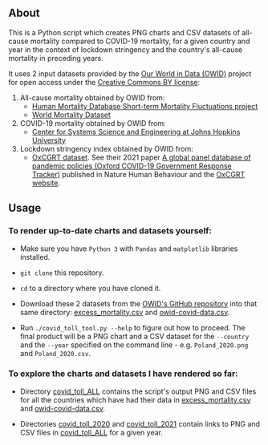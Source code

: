 ## About

This is a Python script which creates PNG charts and CSV datasets of all-cause mortality compared to COVID-19 mortality, 
for a given country and year in the context of lockdown stringency and the country's all-cause mortality in preceding
years.

It uses 2 input datasets provided by the [Our World in Data (OWID)](https://ourworldindata.org/) project for open access
under the [Creative Commons BY license](https://creativecommons.org/licenses/by/4.0/):

1. All-cause mortality obtained by OWID from:
   - [Human Mortality Database Short-term Mortality Fluctuations project](https://www.mortality.org)
   - [World Mortality Dataset](https://github.com/akarlinsky/world_mortality)
2. COVID-19 mortality obtained by OWID from:
   - [Center for Systems Science and Engineering at Johns Hopkins University](https://github.com/CSSEGISandData/COVID-19)
3. Lockdown stringency index obtained by OWID from:
   - [OxCGRT dataset](https://github.com/OxCGRT/covid-policy-tracker). See their 2021 paper
     [A global panel database of pandemic policies (Oxford COVID-19 Government Response Tracker)](https://doi.org/10.1038/s41562-021-01079-8)
     published in Nature Human Behaviour and the [OxCGRT website](https://covidtracker.bsg.ox.ac.uk).

## Usage

### To render up-to-date charts and datasets yourself:

- Make sure you have `Python 3` with `Pandas` and `matplotlib` libraries installed.

- `git clone` this repository.

- `cd` to a directory where you have cloned it.

- Download these 2 datasets from the [OWID's GitHub repository](https://github.com/owid/covid-19-data) into that same 
  directory: 
  [excess_mortality.csv](https://github.com/owid/covid-19-data/blob/master/public/data/excess_mortality/excess_mortality.csv)
  and [owid-covid-data.csv](https://github.com/owid/covid-19-data/blob/master/public/data/owid-covid-data.csv).

- Run `./covid_toll_tool.py --help` to figure out how to proceed. The final product will be a PNG chart and a CSV 
  dataset for the `--country` and the `--year` specified on the command line - e.g. `Poland_2020.png` and 
  `Poland_2020.csv`.

### To explore the charts and datasets I have rendered so far:

- Directory [covid_toll_ALL](covid_toll_ALL) contains the script's output PNG and CSV files for all the countries which 
  have had their data in
  [excess_mortality.csv](https://github.com/owid/covid-19-data/blob/master/public/data/excess_mortality/excess_mortality.csv)
  and [owid-covid-data.csv](https://github.com/owid/covid-19-data/blob/master/public/data/owid-covid-data.csv).
  
- Directories [covid_toll_2020](covid_toll_2020) and [covid_toll_2021](covid_toll_2021) contain links to PNG and CSV 
  files in [covid_toll_ALL](covid_toll_ALL) for a given year.
